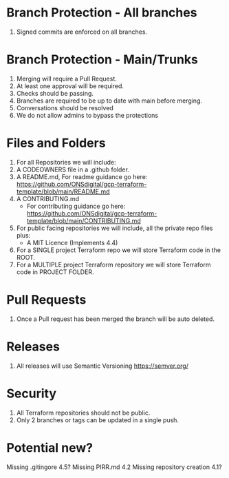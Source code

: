 # Branch Protection - All branches
1. Signed commits are enforced on all branches.


# Branch Protection - Main/Trunks
1. Merging will require a Pull Request.
1. At least one approval will be required.
1. Checks should be passing.
1. Branches are required to be up to date with main before merging.
1. Conversations should be resolved
1. We do not allow admins to bypass the protections


# Files and Folders
1. For all Repositories we will include:
1. A CODEOWNERS file in a .github folder.
1. A README.md, For readme guidance go here: https://github.com/ONSdigital/gcp-terraform-template/blob/main/README.md
1. A CONTRIBUTING.md 
    - For contributing guidance go here: https://github.com/ONSdigital/gcp-terraform-template/blob/main/CONTRIBUTING.md
1. For public facing repositories we will include, all the private repo files plus:
    - A MIT Licence (Implements 4.4)
1. For a SINGLE project Terraform repo we will store Terraform code in the ROOT.
1. For a MULTIPLE project Terraform repository we will store Terraform code in PROJECT FOLDER.


# Pull Requests
1. Once a Pull request has been merged the branch will be auto deleted.


# Releases
1. All releases will use Semantic Versioning https://semver.org/

# Security
1. All Terraform repositories should not be public.
1. Only 2 branches or tags can be updated in a single push.

# Potential new?
Missing .gitingore 4.5?
Missing PIRR.md 4.2
Missing repository creation 4.1?
